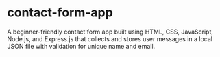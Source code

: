 # contact-form-app
A beginner-friendly contact form app built using HTML, CSS, JavaScript, Node.js, and Express.js that collects and stores user messages in a local JSON file with validation for unique name and email.
